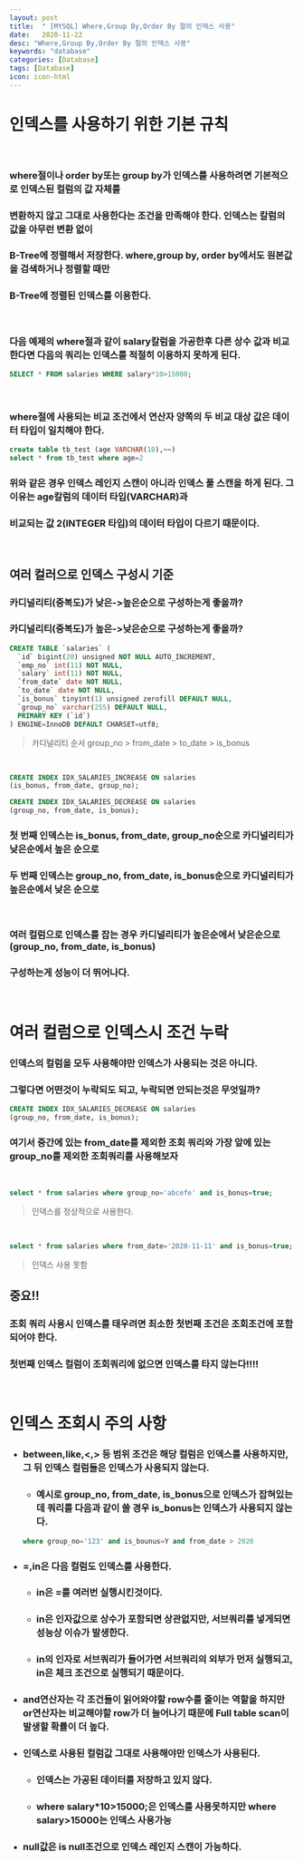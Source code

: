 ```yaml
---
layout: post
title:  " [MYSQL] Where,Group By,Order By 절의 인덱스 사용"
date:   2020-11-22
desc: "Where,Group By,Order By 절의 인덱스 사용"
keywords: "database"
categories: [Database]
tags: [Database]
icon: icon-html
---
```


인덱스를 사용하기 위한 기본 규칙
====

<br/>

### where절이나 order by또는 group by가 인덱스를 사용하려면 기본적으로 인덱스된 컬럼의 값 자체를
### 변환하지 않고 그대로 사용한다는 조건을 만족해야 한다. 인덱스는 칼럼의 값을 아무런 변환 없이
### B-Tree에 정렬해서 저장한다. where,group by, order by에서도 원본값을 검색하거나 정렬할 때만
### B-Tree에 정렬된 인덱스를 이용한다.

<br/>

### 다음 예제의 where절과 같이 salary칼럼을 가공한후 다른 상수 값과 비교한다면 다음의 쿼리는 인덱스를 적절히 이용하지 못하게 된다.

``` sql
SELECT * FROM salaries WHERE salary*10>15000;
```

<br/>

### where절에 사용되는 비교 조건에서 연산자 양쪽의 두 비교 대상 값은 데이터 타입이 일치해야 한다. 

``` sql
create table tb_test (age VARCHAR(10),~~)
select * from tb_test where age=2
```
### 위와 같은 경우 인덱스 레인지 스캔이 아니라 인덱스 풀 스캔을 하게 된다. 그 이유는 age칼럼의 데이터 타입(VARCHAR)과
### 비교되는 값 2(INTEGER 타입)의 데이터 타입이 다르기 때문이다.

<br/>

## 여러 컬러으로 인덱스 구성시 기준
### 카디널리티(중복도)가 낮은->높은순으로 구성하는게 좋을까?
### 카디널리티(중복도)가 높은->낮은순으로 구성하는게 좋을까?

``` sql
CREATE TABLE `salaries` (
  `id` bigint(20) unsigned NOT NULL AUTO_INCREMENT,
  `emp_no` int(11) NOT NULL,
  `salary` int(11) NOT NULL,
  `from_date` date NOT NULL,
  `to_date` date NOT NULL,
  `is_bonus` tinyint(1) unsigned zerofill DEFAULT NULL,
  `group_no` varchar(255) DEFAULT NULL,
  PRIMARY KEY (`id`)
) ENGINE=InnoDB DEFAULT CHARSET=utf8;
```

> 카디널리티 순서 group_no > from_date > to_date > is_bonus

<br/>

``` sql
CREATE INDEX IDX_SALARIES_INCREASE ON salaries 
(is_bonus, from_date, group_no);

CREATE INDEX IDX_SALARIES_DECREASE ON salaries 
(group_no, from_date, is_bonus);
```

### 첫 번째 인덱스는 is_bonus, from_date, group_no순으로 카디널리티가 낮은순에서 높은 순으로
### 두 번째 인덱스는 group_no, from_date, is_bonus순으로 카디널리티가 높은순에서 낮은 순으로

<br/>

### 여러 컬럼으로 인덱스를 잡는 경우 카디널리티가 높은순에서 낮은순으로(group_no, from_date, is_bonus)
### 구성하는게 성능이 더 뛰어나다.

<br/>

여러 컬럼으로 인덱스시 조건 누락
====

### 인덱스의 컬럼을 모두 사용해야만 인덱스가 사용되는 것은 아니다.
### 그렇다면 어떤것이 누락되도 되고, 누락되면 안되는것은 무엇일까?

``` sql
CREATE INDEX IDX_SALARIES_DECREASE ON salaries 
(group_no, from_date, is_bonus);
```
### 여기서 중간에 있는 from_date를 제외한 조회 쿼리와 가장 앞에 있는 group_no를 제외한 조회쿼리를 사용해보자

<br/>

``` sql
select * from salaries where group_no='abcefe' and is_bonus=true;
```
> 인덱스를 정상적으로 사용한다.

<br/>

``` sql
select * from salaries where from_date='2020-11-11' and is_bonus=true;
```
> 인덱스 사용 못함

## 중요!!
### 조회 쿼리 사용시 인덱스를 태우려면 최소한 첫번째 조건은 조회조건에 포함되어야 한다.
### 첫번째 인덱스 컬럼이 조회쿼리에 없으면 인덱스를 타지 않는다!!!!


<br/>

인덱스 조회시 주의 사항
====
+ ### between,like,<,> 등 범위 조건은 해당 컬럼은 인덱스를 사용하지만, 그 뒤 인덱스 컬럼들은 인덱스가 사용되지 않는다.
    + ### 예시로 group_no, from_date, is_bonus으로 인덱스가 잡혀있는데 쿼리를 다음과 같이 쓸 경우 is_bonus는 인덱스가 사용되지 않는다.
    ``` sql
    where group_no='123' and is_bounus=Y and from_date > 2020
    ```
+ ### =,in은 다음 컬럼도 인덱스를 사용한다.
    + ### in은 =를 여러번 실행시킨것이다.
    + ### in은 인자값으로 상수가 포함되면 상관없지만, 서브쿼리를 넣게되면 성능상 이슈가 발생한다.
    + ### in의 인자로 서브쿼리가 들어가면 서브쿼리의 외부가 먼저 실행되고, in은 체크 조건으로 실행되기 때문이다.
+ ### and연산자는 각 조건들이 읽어와야할 row수를 줄이는 역할을 하지만 or연산자는 비교해야할 row가 더 늘어나기 때문에 Full table scan이 발생할 확률이 더 높다.
+ ### 인덱스로 사용된 컬럼값 그대로 사용해야만 인덱스가 사용된다.
    + ### 인덱스는 가공된 데이터를 저장하고 있지 않다.
    + ### where salary*10>15000;은 인덱스를 사용못하지만 where salary>15000는 인덱스 사용가능
+ ### null값은 is null조건으로 인덱스 레인지 스캔이 가능하다.